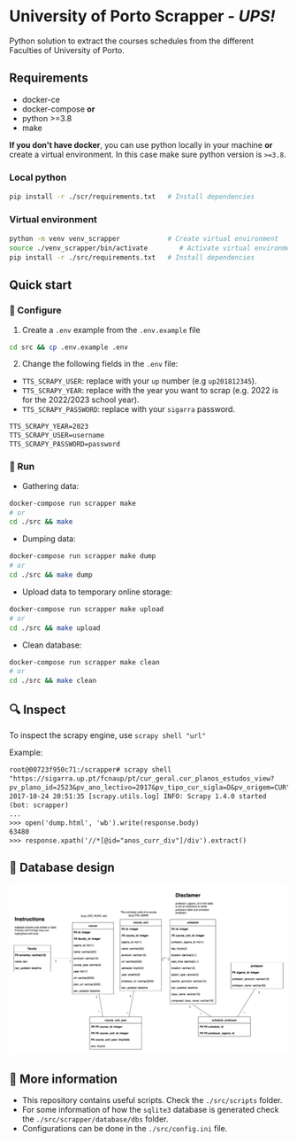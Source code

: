 # University of Porto Scrapper - *UPS!*

Python solution to extract the courses schedules from the different Faculties of University of Porto.

## Requirements

- docker-ce
- docker-compose
**or**
- python >=3.8
- make

**If you don't have docker**, you can use python locally in your machine **or** create a virtual environment. In this case make sure python version is `>=3.8`.

### Local python

```bash
pip install -r ./scr/requirements.txt   # Install dependencies
```

### Virtual environment

```bash
python -m venv venv_scrapper            # Create virtual environment
source ./venv_scrapper/bin/activate        # Activate virtual environment
pip install -r ./src/requirements.txt   # Install dependencies
```

## Quick start

### :wrench: Configure

1. Create a `.env` example from the `.env.example` file

```bash
cd src && cp .env.example .env
```

2. Change the following fields in the `.env` file:

- `TTS_SCRAPY_USER`: replace with your `up` number (e.g `up201812345`).
- `TTS_SCRAPY_YEAR`: replace with the year you want to scrap (e.g. 2022 is for the 2022/2023 school year).
- `TTS_SCRAPY_PASSWORD`: replace with your `sigarra` password.

```env
TTS_SCRAPY_YEAR=2023
TTS_SCRAPY_USER=username
TTS_SCRAPY_PASSWORD=password
```

### :dash: Run

- Gathering data:

```bash
docker-compose run scrapper make
# or 
cd ./src && make
```

- Dumping data:

```bash
docker-compose run scrapper make dump
# or 
cd ./src && make dump
```

- Upload data to temporary online storage:

```bash
docker-compose run scrapper make upload
# or 
cd ./src && make upload
```

- Clean database:

```bash
docker-compose run scrapper make clean
# or
cd ./src && make clean
```

## :mag: Inspect

To inspect the scrapy engine, use `scrapy shell "url"`

Example:

```
root@00723f950c71:/scrapper# scrapy shell "https://sigarra.up.pt/fcnaup/pt/cur_geral.cur_planos_estudos_view?pv_plano_id=2523&pv_ano_lectivo=2017&pv_tipo_cur_sigla=D&pv_origem=CUR"
2017-10-24 20:51:35 [scrapy.utils.log] INFO: Scrapy 1.4.0 started (bot: scrapper)
...
>>> open('dump.html', 'wb').write(response.body)
63480
>>> response.xpath('//*[@id="anos_curr_div"]/div').extract()
```

## :triangular_ruler: Database design

![Image](./docs/schema.2.0.png)

## :page_with_curl: More information

- This repository contains useful scripts. Check the  `./src/scripts` folder.
- For some information of how the `sqlite3` database is generated check the `./src/scrapper/database/dbs` folder.
- Configurations can be done in the `./src/config.ini` file.
